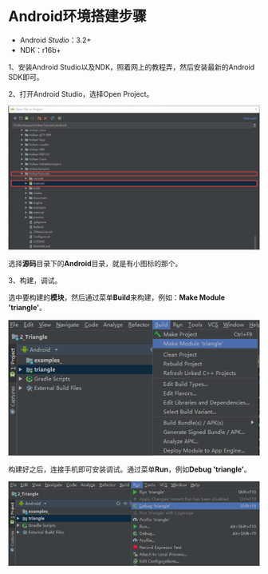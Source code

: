 # Android环境搭建步骤

- Android *Studio*：3.2+
- NDK：r16b+

1、安装Android Studio以及NDK，照着网上的教程弄，然后安装最新的Android SDK即可。

2、打开Android Studio，选择Open Project。

![0](thumb/android/0.png)

选择**源码**目录下的**Android**目录，就是有小图标的那个。

3、构建，调试。

选中要构建的**模块**，然后通过菜单**Build**来构建，例如：**Make Module 'triangle'**。

![0](thumb/android/1.png)



构建好之后，连接手机即可安装调试。通过菜单**Run**，例如**Debug 'triangle'**。

![0](thumb/android/2.png)



